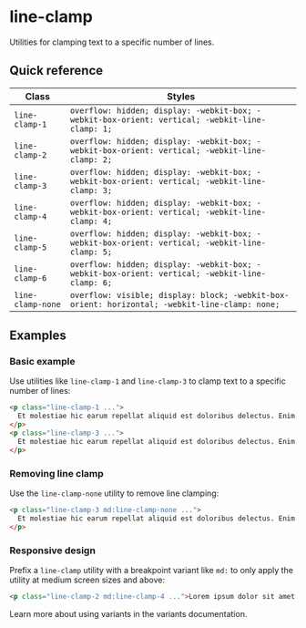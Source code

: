 # line-clamp

Utilities for clamping text to a specific number of lines.

## Quick reference

| Class | Styles |
|-------|--------|
| `line-clamp-1` | `overflow: hidden; display: -webkit-box; -webkit-box-orient: vertical; -webkit-line-clamp: 1;` |
| `line-clamp-2` | `overflow: hidden; display: -webkit-box; -webkit-box-orient: vertical; -webkit-line-clamp: 2;` |
| `line-clamp-3` | `overflow: hidden; display: -webkit-box; -webkit-box-orient: vertical; -webkit-line-clamp: 3;` |
| `line-clamp-4` | `overflow: hidden; display: -webkit-box; -webkit-box-orient: vertical; -webkit-line-clamp: 4;` |
| `line-clamp-5` | `overflow: hidden; display: -webkit-box; -webkit-box-orient: vertical; -webkit-line-clamp: 5;` |
| `line-clamp-6` | `overflow: hidden; display: -webkit-box; -webkit-box-orient: vertical; -webkit-line-clamp: 6;` |
| `line-clamp-none` | `overflow: visible; display: block; -webkit-box-orient: horizontal; -webkit-line-clamp: none;` |

## Examples

### Basic example

Use utilities like `line-clamp-1` and `line-clamp-3` to clamp text to a specific number of lines:

```html
<p class="line-clamp-1 ...">
  Et molestiae hic earum repellat aliquid est doloribus delectus. Enim illum odit porro ut omnis dolor debitis natus. Voluptas possimus deserunt sit delectus est saepe nihil. Qui voluptate possimus et quia. Eligendi voluptas dolor qui laboriosam.
</p>
<p class="line-clamp-3 ...">
  Et molestiae hic earum repellat aliquid est doloribus delectus. Enim illum odit porro ut omnis dolor debitis natus. Voluptas possimus deserunt sit delectus est saepe nihil. Qui voluptate possimus et quia. Eligendi voluptas dolor qui laboriosam.
</p>
```

### Removing line clamp

Use the `line-clamp-none` utility to remove line clamping:

```html
<p class="line-clamp-3 md:line-clamp-none ...">
  Et molestiae hic earum repellat aliquid est doloribus delectus. Enim illum odit porro ut omnis dolor debitis natus. Voluptas possimus deserunt sit delectus est saepe nihil. Qui voluptate possimus et quia. Eligendi voluptas dolor qui laboriosam.
</p>
```

### Responsive design

Prefix a `line-clamp` utility with a breakpoint variant like `md:` to only apply the utility at medium screen sizes and above:

```html
<p class="line-clamp-2 md:line-clamp-4 ...">Lorem ipsum dolor sit amet...</p>
```

Learn more about using variants in the variants documentation.



